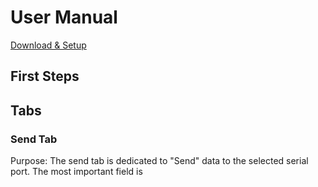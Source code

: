 # User Manual
[Download & Setup](setup.md)

## First Steps

## Tabs
### Send Tab
Purpose: The send tab is dedicated to "Send" data to the selected serial port.
The most important field is 

